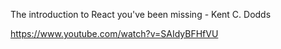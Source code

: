 The introduction to React you've been missing - Kent C. Dodds

https://www.youtube.com/watch?v=SAIdyBFHfVU